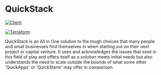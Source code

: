 # QuickStack

[![Client](https://github.com/kashw2/QuickStack/actions/workflows/client.yml/badge.svg)](https://github.com/kashw2/QuickStack/actions/workflows/client.yml)

[![Terraform](https://github.com/kashw2/QuickStack/actions/workflows/terraform.yml/badge.svg)](https://github.com/kashw2/QuickStack/actions/workflows/terraform.yml)

QuickStack is an All in One solution to the tough choices that many people and small businesses find themselves in when 
starting out on their next project or capital venture. It sees and acknowledges the issues that exist in this field of play
and offers itself as a solution meets initial needs but also understands the need to scale outside the bounds of what
some other 'QuickApps' or 'QuickStarts' may offer in comparison.